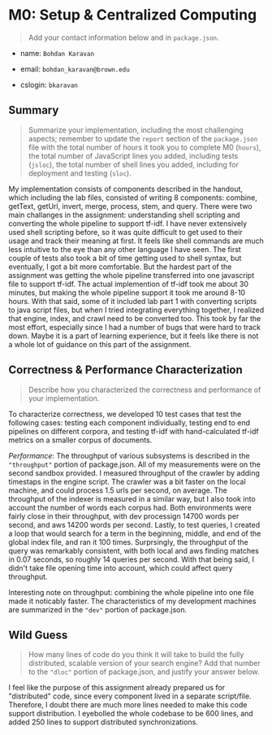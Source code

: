 # M0: Setup & Centralized Computing

> Add your contact information below and in `package.json`.

* name: `Bohdan Karavan`

* email: `bohdan_karavan@brown.edu`

* cslogin: `bkaravan`


## Summary

> Summarize your implementation, including the most challenging aspects; remember to update the `report` section of the `package.json` file with the total number of hours it took you to complete M0 (`hours`), the total number of JavaScript lines you added, including tests (`jsloc`), the total number of shell lines you added, including for deployment and testing (`sloc`).


My implementation consists of components described in the handout, which including the lab files, consisted of writing 8 components: combine, getText, getUrl, invert, merge, process, stem, and query. There were two main challanges in the assignment: understanding shell scripting and converting the whole pipeline to support tf-idf. I have never extensively used shell scripting before, so it was quite difficult to get used to their usage and track their meaning at first. It feels like shell commands are much less intuitive to the eye than any other language I have seen. The first couple of tests also took a bit of time getting used to shell syntax, but eventually, I got a bit more comfortable. But the hardest part of the assignment was getting the whole pipeline transferred into one javascript file to support tf-idf. The actual implemention of tf-idf took me about 30 minutes, but making the whole pipeline support it took me around 8-10 hours. With that said, some of it included lab part 1 with converting scripts to java script files, but when I tried integrating everything together, I realized that engine, index, and crawl need to be converted too. This took by far the most effort, especially since I had a number of bugs that were hard to track down. Maybe it is a part of learning experience, but it feels like there is not a whole lot of guidance on this part of the assignment.


## Correctness & Performance Characterization


> Describe how you characterized the correctness and performance of your implementation.


To characterize correctness, we developed 10 test cases that test the following cases: testing each component individually, testing end to end pipelines on different corpora, and testing tf-idf with hand-calculated tf-idf metrics on a smaller corpus of documents.


*Performance*: The throughput of various subsystems is described in the `"throughput"` portion of package.json. All of my measurements were on the second sandbox provided. I measured throughput of the crawler by adding timestaps in the engine script. The crawler was a bit faster on the local machine, and could process 1.5 urls per second, on average. The throughput of the indexer is measured in a similar way, but I also took into account the number of words each corpus had. Both environments were fairly close in their throughput, with dev processign 14700 words per second, and aws 14200 words per second. Lastly, to test queries, I created a loop that would search for a term in the beginning, middle, and end of the global index file, and ran it 100 times. Surprsingly, the throughput of the query was remarkably consistent, with both local and aws finding matches in 0.07 seconds, so roughly 14 queries per second. With that being said, I didn't take file opening time into account, which could affect query throughput. 

Interesting note on throughput: combining the whole pipeline into one file made it noticably faster. 
The characteristics of my development machines are summarized in the `"dev"` portion of package.json.


## Wild Guess

> How many lines of code do you think it will take to build the fully distributed, scalable version of your search engine? Add that number to the `"dloc"` portion of package.json, and justify your answer below.

I feel like the purpose of this assignment already prepared us for "distributed" code, since every component lived in a 
separate script/file. Therefore, I doubt there are much more lines needed to make this code support distribution. I eyebolled the whole codebase to be
600 lines, and added 250 lines to support distributed synchronizations. 

